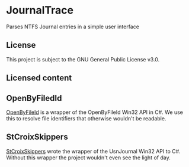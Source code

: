# JournalTrace

Parses NTFS Journal entries in a simple user interface

## License

This project is subject to the GNU General Public License v3.0.

## Licensed content

## OpenByFiledId

[OpenByFileId](https://github.com/nolanblew/openbyfileid) is a wrapper of the OpenByFileId Win32 API in C#. We use this to resolve file identifiers that otherwise wouldn't be readable.

## StCroixSkippers

[StCroixSkippers](https://www.dreamincode.net/forums/blog/1017-stcroixskippers) wrote the wrapper of the UsnJournal Win32 API to C#. Without this wrapper the project wouldn't even see the light of day.
